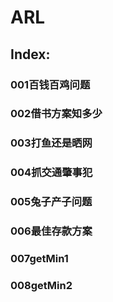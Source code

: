 # ARL

## Index:
### $001$百钱百鸡问题
### $002$借书方案知多少
### $003$打鱼还是晒网
### $004$抓交通肇事犯
### $005$兔子产子问题
### $006$最佳存款方案
### $007$getMin1
### $008$getMin2

